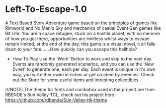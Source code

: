# Left-To-Escape-1.0

A Text Based Story Adventure game based on the principles of games like Rimworld and No Man's Sky and mechanics of casual Event Gen games like Bit Life.
You are a space refugee, stuck on a hostile planet, with no memore of how you got there, opportunities are limitless whilst ways to escape remain limited, at the end of the day, this game is a visual novel, it all falls down to your fate.......How quickly can you escape this hellhole?


* How To Play
Use the 'Work' Button to work and skip to the next day.
Events are randomly generated scenarios, and you can use the 'New Evnet' to generate one, each per day.
Each event is unique in it's own way, you will either swim in riches or get crushed by enemies. Check out the Store for some useful items and intresting collectibles.


///NOTE: The theme for fonts and combobox used in the project are from RBENDE's Sun Valley TCL, check out his project here : https://github.com/rdbende/Sun-Valley-ttk-theme

